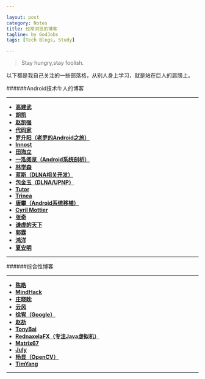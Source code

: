 ```yaml
---

layout: post
category: Notes
title: 经常浏览的博客
tagline: by GodJobs
tags: [Tech Blogs, Study]

---
```


  >Stay hungry,stay foolish.

以下都是我自己关注的一些部落格，从别人身上学习，就是站在巨人的肩膀上。

######Android技术牛人的博客

---
-	[__高建武__][高建武]
-	[__胡凯__][胡凯]
-	[__赵凯强__][赵凯强]
-	[__代码家__][代码家]
-	[__罗升阳（老罗的Android之旅）__][罗升阳]
-	[__Innost__][Innost]
-	[__田海立__][田海立]
-	[__一泓阅览（Android系统剖析）__][一泓阅览]
-	[__林学森__][林学森]
-	[__蓝斯（DLNA相关开发）__][蓝斯]
- [__包金玉（DLNA/UPNP）__][包金玉]
- [__Tutor__][Tutor]
- [__Trinea__][Trinea]
- [__唐攀（Android系统移植）__][唐攀]
- [__Cyril Mottier__][Cyril Mottier]
- [__张奇__][张奇]
- [__谦虚的天下__][谦虚的天下]
- [__郭霖__][郭霖]
- [__鸿洋__][鸿洋]
- [__夏安明__][夏安明]

---


  [高建武]:http://androidperformance.com/
  [胡凯]:http://hukai.me/
  [赵凯强]:http://blog.csdn.net/zhaokaiqiang1992?viewmode=contents
  [代码家]:http://blog.daimajia.com/
  [罗升阳]:http://blog.csdn.net/Luoshengyang?viewmode=contents
  [Innost]:http://blog.csdn.net/Innost
  [田海立]:http://blog.csdn.net/thl789?viewmode=contents
  [一泓阅览]:http://blog.csdn.net/yihongyuelan/article/category/844867
  [林学森]:http://blog.csdn.net/xuesen_lin?viewmode=contents
  [蓝斯]:http://blog.csdn.net/lancees?viewmode=contents
  [包金玉]:http://blog.csdn.net/bao_jinyu?viewmode=contents
  [Tutor]:http://blog.csdn.net/Android_Tutor
  [Trinea]:http://www.trinea.cn
  [唐攀]:http://blog.csdn.net/mr_raptor?viewmode=contents
  [Cyril Mottier]:http://cyrilmottier.com
  [张奇]:http://stormzhang.com
  [谦虚的天下]:http://www.cnblogs.com/qianxudetianxia/
  [郭霖]:http://blog.csdn.net/sinyu890807/article/list/1
  [鸿洋]:http://blog.csdn.net/lmj623565791?viewmode=contents
  [夏安明]:http://blog.csdn.net/xiaanming




######综合性博客

---

  - [__陈皓__][陈皓]
  - [__MindHack__][MindHack]
  - [__庄晓眈__][庄晓眈]
  - [__云风__][云风]
  - [__徐宥（Google）__][徐宥]
  - [__赵劼__][赵劼]
  - [__TonyBai__][TonyBai]
  - [__RednaxelaFX（专注Java虚拟机）__][RednaxelaFX(JVM)]
  - [__Matrix67__][Matrix67]
  - [__July__][July]
  - [__杨显（OpenCV）__][杨显(OpenCV)]
  - [__TimYang__][TimYang]

---

  [陈皓]:http://coolshell.cn/
  [MindHack]:http://mindhacks.cn/
  [庄晓眈]:http://fnil.net
  [云风]:http://codingnow.com
  [徐宥]:http://blog.youxu.info
  [赵劼]:http://blog.zhaojie.me
  [TonyBai]:http://tonybai.com
  [RednaxelaFX(JVM)]:http://rednaxelafx.iteye.com/blog/362738
  [Matrix67]:http://www.matrix67.com/blog/
  [July]:http://blog.csdn.net/v_JULY_v
  [杨显(OpenCV)]:http://blog.csdn.net/yang_xian521
  [TimYang]:http://timyang.net
